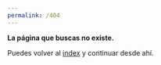 ```yaml
---
permalink: /404
---
```


**La página que buscas no existe.**

Puedes volver al [index](index.md) y  continuar desde ahí.



